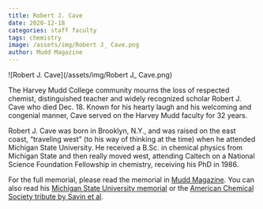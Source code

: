 ```yaml
---
title: Robert J. Cave
date: 2020-12-18
categories: staff faculty
tags: chemistry
image: /assets/img/Robert J_ Cave.png
author: Mudd Magazine
---
```

![Robert J. Cave](/assets/img/Robert J_ Cave.png)

The Harvey Mudd College community mourns the loss of respected chemist, distinguished teacher and widely recognized scholar Robert J. Cave who died Dec. 18. Known for his hearty laugh and his welcoming and congenial manner, Cave served on the Harvey Mudd faculty for 32 years.

Robert J. Cave was born in Brooklyn, N.Y., and was raised on the east coast, “traveling west” (to his way of thinking at the time) when he attended Michigan State University. He received a B.Sc. in chemical physics from Michigan State and then really moved west, attending Caltech on a National Science Foundation Fellowship in chemistry, receiving his PhD in 1986.

For the full memorial, please read the memorial in [Mudd Magazine](https://issuu.com/hmcommar/docs/hmc-fall-winter-magazine-2020-issuu/16). You can also read his [Michigan State University memorial](https://www.chemistry.msu.edu/news/in-memoriam-robert-j-cave-1957-2020-professor-of-chemistry-at-harvey-mudd-college-and-msu-alumnus/) or the [American Chemical Society tribute by Savin et al](https://pubs.acs.org/doi/10.1021/acs.jpca.1c03256).
